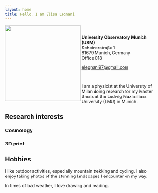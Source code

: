 ```yaml
---
layout: home
title: Hello, I am Elisa Legnani
---
```



<img class="circular-img" align="left" width=250 src="https://user-images.githubusercontent.com/62106779/137625586-57dcda5d-302e-4226-bc19-102b6a67537b.jpg"/>

<br>

**University Observatory Munich (USM)** <br>
Scheinerstraβe 1 <br>
81679 Munich, Germany <br>
Office 018

[elegnani97@gmail.com](mailto:elegnani97@gmail.com)

<br>

I am a physicist at the University of Milan doing research for my Master thesis at the Ludwig Maximilians University (LMU) in Munich.

## Research interests

### Cosmology

### 3D print

## Hobbies

I like outdoor activities, especially mountain trekking and cycling. I also enjoy taking photos of the stunning landscapes I encounter on my way.

In times of bad weather, I love drawing and reading.
